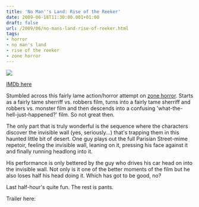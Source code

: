 ```yaml
---
title: 'No Man''s Land: Rise of the Reeker'
date: 2009-06-18T11:30:00.001+01:00
draft: false
url: /2009/06/no-mans-land-rise-of-reeker.html
tags: 
- horror
- no man's land
- rise of the reeker
- zone horror
---
```


  

  

[![](https://blogger.googleusercontent.com/img/b/R29vZ2xl/AVvXsEja_Bubhg5heoOoIuBaw4uwQ4jbF5ZGnTwCByXeqbZhnN2VUF-nkCqcV0NtEBzGPP_cUsy3VfjCCIpOTzsHWnFdxVfnJOQx3XQLxHpW9wYH8DN6FgwGT8Yij6LECK_q2U1PyBQiM1NJd34/s400/poster_reeker2.jpg)](http://picasaweb.google.com/lh/photo/5XKzI4Of6w6r182N9I2KRQ?authkey=Gv1sRgCOOGzNXhxZDXCQ&feat=embedwebsite)

  

  
  
[IMDb here](http://www.imdb.com/title/tt1090671/)  
  
Stumbled across this fairly lame action/horror attempt on [zone horror](http://www.zonehorror.tv/). Starts as a fairly tame sherriff vs. robbers film, turns into a fairly tame sherriff and robbers vs. monster film and then descends into a confusing 'what-the-hell-just-happened?' film. So not great then.  
  
The only part that is truly wonderful is the sequence where the characters discover the invisible wall (yes, seriously...) that's trapping them in this haunted little bit of desert. One guy plays out the full Parisian Street-mime repetoir, feeling the invisible wall, leaning on it, pressing his face against it and finally running headlong into it.  
  
His performance is only bettered by the guy who drives his car head on into the invisible wall. Not only is it one of the better moments of the film but he also loses half his head doing it. Which has got to be good, no?  
  
Last half-hour's quite fun. The rest is pants.  
  
Trailer here: